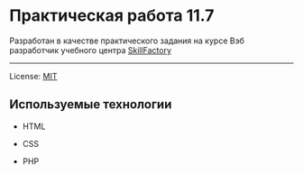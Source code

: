 <!-- SkillFactory PHPDEV-35 Рыков Денис-->
<!--11.7 Практическая работа -->

# Практическая работа 11.7

Разработан в качестве практического задания на курсе Вэб разработчик учебного центра [SkillFactory](https://lms.skillfactory.ru/ "Перейти на сайт учебного центра")
____

License: [MIT](license.md "Смотреть лицензию")
## Используемые технологии

* HTML

* CSS

* PHP

